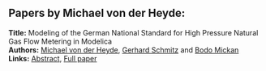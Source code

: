 <h2>Papers by Michael von der Heyde:</h2>
<p>
<b>Title:</b> Modeling of the German National Standard for High Pressure Natural Gas Flow Metering in Modelica<br />
<b>Authors:</b> <a href="../authors/author_325.html">Michael von der Heyde</a>, <a href="../authors/author_272.html">Gerhard Schmitz</a> and <a href="../authors/author_197.html">Bodo Mickan</a><br />
<b>Links:</b> <a href="../abstracts/abstract_71.pdf">Abstract</a>, <a href="../submissions/ecp15118663_VonderheydeSchmitzMickan.pdf">Full paper</a>
</p>